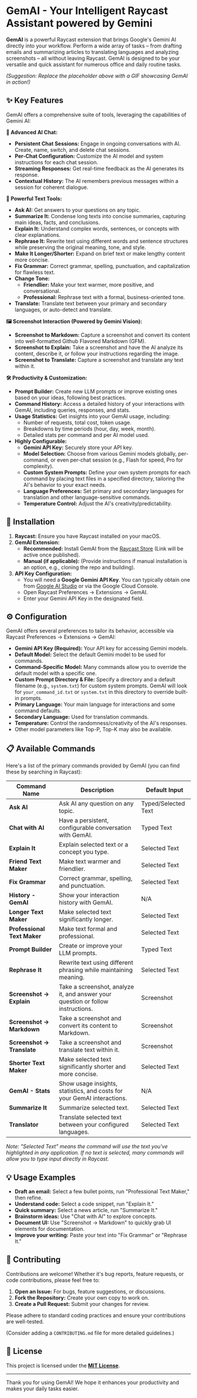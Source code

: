 # GemAI - Your Intelligent Raycast Assistant powered by Gemini

**GemAI** is a powerful Raycast extension that brings Google's Gemini AI directly into your workflow. Perform a wide array of tasks – from drafting emails and summarizing articles to translating languages and analyzing screenshots – all without leaving Raycast. GemAI is designed to be your versatile and quick assistant for numerous office and daily routine tasks.

*(Suggestion: Replace the placeholder above with a GIF showcasing GemAI in action!)*

## ✨ Key Features

GemAI offers a comprehensive suite of tools, leveraging the capabilities of Gemini AI:

**💬 Advanced AI Chat:**
- **Persistent Chat Sessions:** Engage in ongoing conversations with AI. Create, name, switch, and delete chat sessions.
- **Per-Chat Configuration:** Customize the AI model and system instructions for each chat session.
- **Streaming Responses:** Get real-time feedback as the AI generates its response.
- **Contextual History:** The AI remembers previous messages within a session for coherent dialogue.

**📝 Powerful Text Tools:**
- **Ask AI:** Get answers to your questions on any topic.
- **Summarize It:** Condense long texts into concise summaries, capturing main ideas, facts, and conclusions.
- **Explain It:** Understand complex words, sentences, or concepts with clear explanations.
- **Rephrase It:** Rewrite text using different words and sentence structures while preserving the original meaning, tone, and style.
- **Make It Longer/Shorter:** Expand on brief text or make lengthy content more concise.
- **Fix Grammar:** Correct grammar, spelling, punctuation, and capitalization for flawless text.
- **Change Tone:**
    - **Friendlier:** Make your text warmer, more positive, and conversational.
    - **Professional:** Rephrase text with a formal, business-oriented tone.
- **Translate:** Translate text between your primary and secondary languages, or auto-detect and translate.

**🖼️ Screenshot Interaction (Powered by Gemini Vision):**
- **Screenshot to Markdown:** Capture a screenshot and convert its content into well-formatted Github Flavored Markdown (GFM).
- **Screenshot to Explain:** Take a screenshot and have the AI analyze its content, describe it, or follow your instructions regarding the image.
- **Screenshot to Translate:** Capture a screenshot and translate any text within it.

**🛠️ Productivity & Customization:**
- **Prompt Builder:** Create new LLM prompts or improve existing ones based on your ideas, following best practices.
- **Command History:** Access a detailed history of your interactions with GemAI, including queries, responses, and stats.
- **Usage Statistics:** Get insights into your GemAI usage, including:
    - Number of requests, total cost, token usage.
    - Breakdowns by time periods (hour, day, week, month).
    - Detailed stats per command and per AI model used.
- **Highly Configurable:**
    - **Gemini API Key:** Securely store your API key.
    - **Model Selection:** Choose from various Gemini models globally, per-command, or even per-chat session (e.g., Flash for speed, Pro for complexity).
    - **Custom System Prompts:** Define your own system prompts for each command by placing text files in a specified directory, tailoring the AI's behavior to your exact needs.
    - **Language Preferences:** Set primary and secondary languages for translation and other language-sensitive commands.
    - **Temperature Control:** Adjust the AI's creativity/predictability.

## 🚀 Installation

1. **Raycast:** Ensure you have Raycast installed on your macOS.
2. **GemAI Extension:**
    - **Recommended:** Install GemAI from the [Raycast Store](https://www.raycast.com/store) (Link will be active once published).
    - **Manual (if applicable):** (Provide instructions if manual installation is an option, e.g., cloning the repo and building).
3. **API Key Configuration:**
    - You will need a **Google Gemini API Key**. You can typically obtain one from [Google AI Studio](https://aistudio.google.com/app/apikey) or via the Google Cloud Console.
    - Open Raycast Preferences -> Extensions -> GemAI.
    - Enter your Gemini API Key in the designated field.

## ⚙️ Configuration

GemAI offers several preferences to tailor its behavior, accessible via Raycast Preferences -> Extensions -> GemAI:

- **Gemini API Key (Required):** Your API key for accessing Gemini models.
- **Default Model:** Select the default Gemini model to be used for commands.
- **Command-Specific Model:** Many commands allow you to override the default model with a specific one.
- **Custom Prompt Directory & File:** Specify a directory and a default filename (e.g., `system.txt`) for custom system prompts. GemAI will look for `your_command_id.txt` or `system.txt` in this directory to override built-in prompts.
- **Primary Language:** Your main language for interactions and some command defaults.
- **Secondary Language:** Used for translation commands.
- **Temperature:** Control the randomness/creativity of the AI's responses.
- Other model parameters like Top-P, Top-K may also be available.

## 📋 Available Commands

Here's a list of the primary commands provided by GemAI (you can find these by searching in Raycast):

| Command Name                 | Description                                                                          | Default Input      |
| ---------------------------- | ------------------------------------------------------------------------------------ | ------------------ |
| **Ask AI**                   | Ask AI any question on any topic.                                                    | Typed/Selected Text |
| **Chat with AI**             | Have a persistent, configurable conversation with GemAI.                             | Typed Text         |
| **Explain It**               | Explain selected text or a concept you type.                                         | Selected Text      |
| **Friend Text Maker**        | Make text warmer and friendlier.                                                     | Selected Text      |
| **Fix Grammar**              | Correct grammar, spelling, and punctuation.                                          | Selected Text      |
| **History - GemAI**          | Show your interaction history with GemAI.                                            | N/A                |
| **Longer Text Maker**        | Make selected text significantly longer.                                             | Selected Text      |
| **Professional Text Maker**  | Make text formal and professional.                                                   | Selected Text      |
| **Prompt Builder**           | Create or improve your LLM prompts.                                                  | Typed Text         |
| **Rephrase It**              | Rewrite text using different phrasing while maintaining meaning.                     | Selected Text      |
| **Screenshot -> Explain**    | Take a screenshot, analyze it, and answer your question or follow instructions.      | Screenshot         |
| **Screenshot -> Markdown**   | Take a screenshot and convert its content to Markdown.                               | Screenshot         |
| **Screenshot -> Translate**  | Take a screenshot and translate text within it.                                      | Screenshot         |
| **Shorter Text Maker**       | Make selected text significantly shorter and more concise.                           | Selected Text      |
| **GemAI - Stats**            | Show usage insights, statistics, and costs for your GemAI interactions.              | N/A                |
| **Summarize It**             | Summarize selected text.                                                             | Selected Text      |
| **Translator**               | Translate selected text between your configured languages.                             | Selected Text      |

*Note: "Selected Text" means the command will use the text you've highlighted in any application. If no text is selected, many commands will allow you to type input directly in Raycast.*

## 💡 Usage Examples

- **Draft an email:** Select a few bullet points, run "Professional Text Maker," then refine.
- **Understand code:** Select a code snippet, run "Explain It."
- **Quick summary:** Select a news article, run "Summarize It."
- **Brainstorm ideas:** Use "Chat with AI" to explore concepts.
- **Document UI:** Use "Screenshot -> Markdown" to quickly grab UI elements for documentation.
- **Improve your writing:** Paste your text into "Fix Grammar" or "Rephrase It."

## 🤝 Contributing

Contributions are welcome! Whether it's bug reports, feature requests, or code contributions, please feel free to:

1. **Open an Issue:** For bugs, feature suggestions, or discussions.
2. **Fork the Repository:** Create your own copy to work on.
3. **Create a Pull Request:** Submit your changes for review.

Please adhere to standard coding practices and ensure your contributions are well-tested.

(Consider adding a `CONTRIBUTING.md` file for more detailed guidelines.)

## 📜 License

This project is licensed under the **[MIT License](LICENSE)**.

---

Thank you for using GemAI! We hope it enhances your productivity and makes your daily tasks easier.
